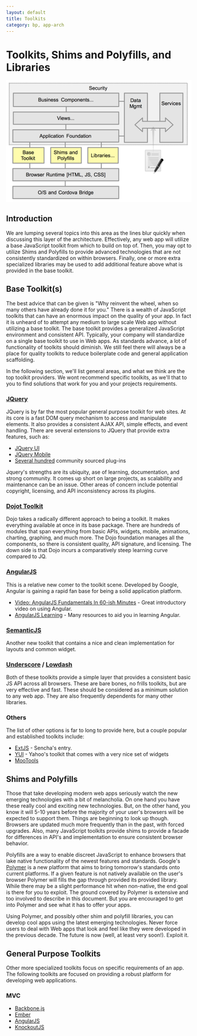 ```yaml
---
layout: default
title: Toolkits
category: bp, app-arch
---
```


# Toolkits, Shims and Polyfills, and Libraries

![SPA layered environment](./images/app-arch-toolkits.png)

## Introduction

We are lumping several topics into this area as the lines blur quickly when discussing this layer of the architecture. Effectively, any web app will utilize a base JavaScript toolkit from which to build on top of. Then, you may opt to utilize Shims and Polyfills to provide advanced technologies that are not consistently standardized on within browsers. Finally, one or more extra specialized libraries may be used to add additional feature above what is provided in the base toolkit.


## Base Toolkit(s)

The best advice that can be given is "Why reinvent the wheel, when so many others have already done it for you."  There is a wealth of JavaScript toolkits that can have an enormous impact on the quality of your app. In fact it is unheard of to attempt any medium to large scale Web app without utilizing a base toolkit. The base toolkit provides a generalized JavaScript environment and consistent API. Typically, your company will standardize on a single base toolkit to use in Web apps. As standards advance, a lot of functionality of toolkits should diminish. We still feel there will always be a place for quality toolkits to reduce boilerplate code and general application scaffolding.

In the following section, we'll list general areas, and what we think are the top toolkit providers. We wont recommend specific toolkits, as we'll that to you to find solutions that work for you and your projects requirements.

### [JQuery](http://jquery.com/)
JQuery is by far the most popular general purpose toolkit for web sites. At its core is a fast DOM query mechanism to access and manipulate elements. It also provides a consistent AJAX API, simple effects, and event handling. There are several extensions to JQuery that provide extra features, such as:

- [JQuery UI](http://jqueryui.com/)
- [JQuery Mobile](http://jquerymobile.com/)
- [Several hundred](http://plugins.jquery.com/) community sourced plug-ins

Jquery's strengths are its ubiquity, ase of learning, documentation, and strong community. It comes up short on large projects, as scalability and maintenance can be an issue. Other areas of concern include potential copyright, licensing, and API inconsistency across its plugins.

### [Dojot Toolkit](http://www.dojotoolkit.org)
Dojo takes a radically different approach to being a toolkit. It makes everything available at once in its base package. There are hundreds of modules that span everything from basic APIs, widgets, mobile, animations, charting, graphing, and much more. The Dojo foundation manages all the components, so there is consistent quality, API signature, and licensing. The down side is that Dojo incurs a comparatively steep learning curve compared to JQ.

### [AngularJS](http://www.angularjs.org/)
This is a relative new comer to the toolkit scene. Developed by Google, Angular is gaining a rapid fan base for being a solid application platform.
- [Video: AngularJS Fundamentals In 60-ish Minutes](https://www.youtube.com/watch?v=i9MHigUZKEM) - Great introductory video on using Angular.
- [AngularJS Learning](https://github.com/jmcunningham/AngularJS-Learning) - Many resources to aid you in learning Angular.

### [SemanticJS](http://semantic-ui.com/)
Another new toolkit that contains a nice and clean implementation for layouts and common widget.

### [Underscore]() / [Lowdash]()
Both of these toolkits provide a simple layer that provides a consistent basic JS API across all browsers. These are bare bones, no frills toolkits, but are very effective and fast. These should be considered as a minimum solution to any web app.  They are also frequently dependents for many other libraries.

### Others
The list of other options is far to long to provide here, but a couple popular and established toolkits include:

- [ExtJS](http://www.sencha.com/products/extjs/) - Sencha's entry.
- [YUI]() - Yahoo's toolkit that comes with a very nice set of widgets
- [MooTools]()


## Shims and Polyfills

Those that take developing modern web apps seriously watch the new emerging technologies with a bit of melancholia. On one hand you have these really cool and exciting new technologies. But, on the other hand, you know it will 5-10 years before the majority of your user's browsers will be expected to support them. Things are beginning to look up though. Browsers are updated much more frequently than in the past, with forced upgrades. Also, many JavaScript toolkits provide shims to provide a facade for differences in API's and implementation to ensure consistent browser behavior.

Polyfills are a way to enable discreet JavaScript to enhance browsers that lake native functionality of the newest features and standards. Google's [Polymer](http://www.polymer-project.org/) is a new platform that aims to bring tomorrow's standards onto current platforms. If a given feature is not natively available on the user's browser Polymer will fills the gap through provided its provided library. While there may be a slight performance hit when non-native, the end goal is there for you to exploit. The ground covered by Polymer is extensive and too involved to describe in this document. But you are encouraged to get into Polymer and see what it has to offer your apps.

Using Polymer, and possibly other shim and polyfill libraries, you can develop cool apps using the latest emerging technologies. Never force users to deal with Web apps that look and feel like they were developed in the previous decade. The future is now (well, at least very soon!). Exploit it.


## General Purpose Toolkits
Other more specialized toolkits focus on specific requirements of an app.
The following toolkits are focused on providing a robust platform for developing web applications.

### MVC
- [Backbone.js](http://backbonejs.org/)
- [Ember](http://emberjs.com/)
- [AngularJS](http://angularjs.org/)
- [KnockoutJS](http://knockoutjs.com/)

